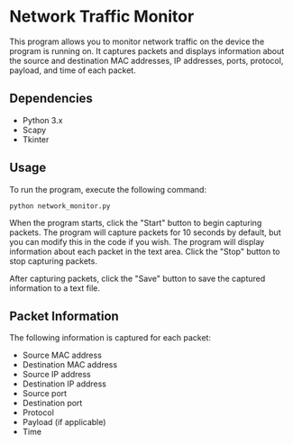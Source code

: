 <!DOCTYPE html>
<html>
<body>
	<h1>Network Traffic Monitor</h1>
	<p>This program allows you to monitor network traffic on the device the program is running on. It captures packets and displays information about the source and destination MAC addresses, IP addresses, ports, protocol, payload, and time of each packet.</p>
<h2>Dependencies</h2>
<ul>
	<li>Python 3.x</li>
	<li>Scapy</li>
	<li>Tkinter</li>
</ul>

<h2>Usage</h2>
<p>To run the program, execute the following command:</p>

<pre><code>python network_monitor.py</code></pre>

<p>When the program starts, click the "Start" button to begin capturing packets. The program will capture packets for 10 seconds by default, but you can modify this in the code if you wish. The program will display information about each packet in the text area. Click the "Stop" button to stop capturing packets.</p>

<p>After capturing packets, click the "Save" button to save the captured information to a text file.</p>

<h2>Packet Information</h2>
<p>The following information is captured for each packet:</p>
<ul>
	<li>Source MAC address</li>
	<li>Destination MAC address</li>
	<li>Source IP address</li>
	<li>Destination IP address</li>
	<li>Source port</li>
	<li>Destination port</li>
	<li>Protocol</li>
	<li>Payload (if applicable)</li>
	<li>Time</li>
</ul>
</body>
</html>
